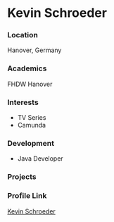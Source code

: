 # Kevin Schroeder

### Location

Hanover, Germany

### Academics

FHDW Hanover

### Interests

- TV Series
- Camunda

### Development

- Java Developer

### Projects


### Profile Link

[Kevin Schroeder](https://github.com/kevins0101)

